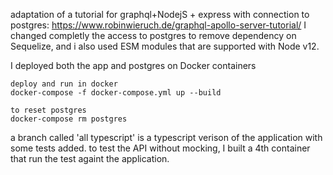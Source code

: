 
adaptation of a tutorial for graphql+NodejS + express with connection to postgres: https://www.robinwieruch.de/graphql-apollo-server-tutorial/
I changed completly the access to postgres to remove dependency on Sequelize, and i also used ESM modules that are supported with Node v12.

I deployed both the app and postgres on Docker containers 
```
deploy and run in docker
docker-compose -f docker-compose.yml up --build

to reset postgres
docker-compose rm postgres
```
a branch called 'all typescript' is a typescript verison of the application with some tests added. to test the API without mocking, I built a 4th container that run the test againt the application. 